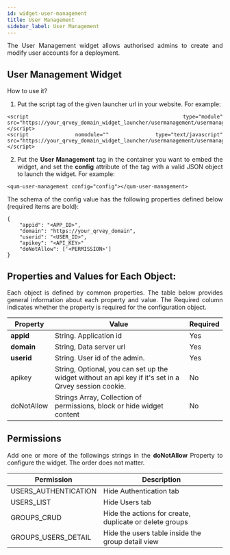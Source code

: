 ```yaml
---
id: widget-user-management
title: User Management
sidebar_label: User Management
---
```


<div style="text-align: justify">

The User Management widget allows authorised admins to create and modify user accounts for a deployment.

## User Management Widget

How to use it?

1. Put the script tag of the given launcher url in your website. For example:

```
<script type="module" src="https://your_qrvey_domain_widget_launcher/usermanagement/usermanagement.esm.js"></script>
<script nomodule="" type="text/javascript" src="https://your_qrvey_domain_widget_launcher/usermanagement/usermanagement.js"></script>
```

2. Put the **User Management** tag in the container you want to embed the widget, and set the **config** attribute of the tag with a valid JSON object to launch the widget. For example:

```
<qum-user-management config="config"></qum-user-management>
```

The schema of the config value has the following properties defined below (required items are bold):

```
{
    "appid": "<APP_ID>",
    "domain": "https://your_qrvey_domain",
    "userid": "<USER_ID>",
    "apikey": "<API_KEY>"
    "doNotAllow": ['<PERMISSION>']			
}
```

## Properties and Values for Each Object:

Each object is defined by common properties. The table below provides general information about each property and value. The Required column indicates whether the property is required for the configuration object.

| **Property** | **Value** | **Required** |
| --- | --- | --- |
| **appid** | String. Application id | Yes |
| **domain** | String, Data server url | Yes |
| **userid** | String. User id of the admin.| Yes |
| apikey | String, Optional, you can set up the widget without an api key if it&#39;s set in a Qrvey session cookie. | No |
| doNotAllow | Strings Array, Collection of permissions, block or hide widget content | No |


## Permissions

Add one or more of the followings strings in the **doNotAllow** Property to configure the widget. The order does not matter.


| **Permission** | **Description** |
| --- | --- |
| USERS_AUTHENTICATION | Hide Authentication tab |
| USERS_LIST | Hide Users tab |
| GROUPS_CRUD | Hide the actions for create, duplicate or delete groups |
| GROUPS_USERS_DETAIL | Hide the users table inside the group detail view |